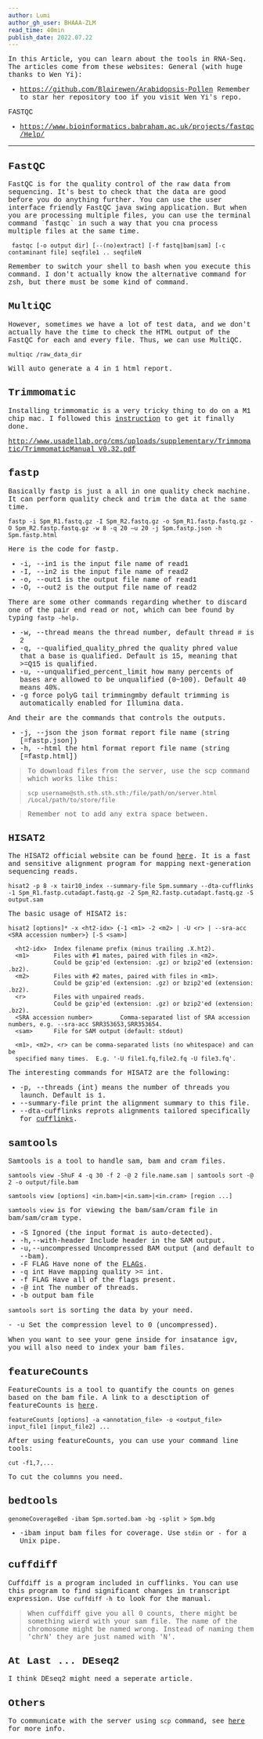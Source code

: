 ```yaml
---
author: Lumi
author_gh_user: BHAAA-ZLM
read_time: 40min
publish_date: 2022.07.22
---
```


<span style="font-family: Courier"> 
In this Article, you can learn about the tools in RNA-Seq. The articles come from these websites:

<span style="font-family: Courier"> 
General (with huge thanks to Wen Yi):

- <span style="font-family: Courier"> <https://github.com/Blairewen/Arabidopsis-Pollen> Remember to star her repository too if you visit Wen Yi's repo.

<span style="font-family: Courier"> 
FASTQC

- <span style="font-family: Courier"> <https://www.bioinformatics.babraham.ac.uk/projects/fastqc/Help/>

---

## <span style="font-family: Courier"> FastQC

<span style="font-family: Courier"> 
FastQC is for the quality control of the raw data from sequencing. It's best to check that the data are good before you do anything further.

<span style="font-family: Courier"> 
You can use the user interface friendly FastQC java swing application. But when you are processing multiple files, you can use the terminal command `fastqc` in such a way that you cna process multiple files at the same time.

```
 fastqc [-o output dir] [--(no)extract] [-f fastq|bam|sam] [-c contaminant file] seqfile1 .. seqfileN
```

<span style="font-family: Courier"> Remember to switch your shell to bash when you execute this command. I don't actually know the alternative command for zsh, but there must be some kind of command.

## <span style="font-family: Courier"> MultiQC

<span style="font-family: Courier"> However, sometimes we have a lot of test data, and we don't actually have the time to check the HTML output of the FastQC for each and every file. Thus, we can use MultiQC.

```
multiqc /raw_data_dir
```

<span style="font-family: Courier"> Will auto generate a 4 in 1 html report.

## <span style="font-family: Courier"> Trimmomatic

<span style="font-family: Courier"> Installing trimmomatic is a very tricky thing to do on a M1 chip mac. I followed this [instruction](https://datacarpentry.org/genomics-workshop/setup.html#macos-2) to get it finally done.

<span style="font-family: Courier"> <http://www.usadellab.org/cms/uploads/supplementary/Trimmomatic/TrimmomaticManual_V0.32.pdf>

## <span style="font-family: Courier"> fastp

<span style="font-family: Courier"> Basically fastp is just a all in one quality check machine. It can perform quality check and trim the data at the same time.

```
fastp -i Spm_R1.fastq.gz -I Spm_R2.fastq.gz -o Spm_R1.fastp.fastq.gz -O Spm_R2.fastp.fastq.gz -w 8 -q 20 –u 20 -j Spm.fastp.json -h Spm.fastp.html
```

<span style="font-family: Courier"> Here is the code for fastp.

- <span style="font-family: Courier"> -i, --in1 is the input file name of read1
- <span style="font-family: Courier"> -I, --in2 is the input file name of read2
- <span style="font-family: Courier"> -o, --out1 is the output file name of read1
- <span style="font-family: Courier"> -O, --out2 is the output file name of read2

<span style="font-family: Courier"> There are some other commands regarding whether to discard one of the pair end read or not, which can bee found by typing `fastp -help`.

- <span style="font-family: Courier"> -w, --thread means the thread number, default thread # is 2
- <span style="font-family: Courier"> -q, --qualified_quality_phred the quality phred value that a base is qualified. Default is 15, meaning that >=Q15 is qualified.
- <span style="font-family: Courier"> -u, --unqualified_percent_limit how many percents of bases are allowed to be unqualified (0~100). Default 40 means 40%.
- <span style="font-family: Courier"> -g force polyG tail trimmingmby default trimming is automatically enabled for Illumina data.

<span style="font-family: Courier"> And their are the commands that controls the outputs.

- <span style="font-family: Courier"> -j, --json the json format report file name (string [=fastp.json])
- <span style="font-family: Courier"> -h, --html the html format report file name (string [=fastp.html])

> <span style="font-family: Courier"> To download files from the server, use the scp command which works like this:

> <span style="font-family: Courier"> `scp username@sth.sth.sth.sth:/file/path/on/server.html /Local/path/to/store/file`

> <span style="font-family: Courier"> Remember not to add any extra space between.

## <span style="font-family: Courier"> HISAT2

<span style="font-family: Courier"> The HISAT2 official website can be found [here](http://daehwankimlab.github.io/hisat2/manual/). It is a fast and sensitive alignment program for mapping next-generation sequencing reads.

```
hisat2 -p 8 -x tair10_index --summary-file Spm.summary --dta-cufflinks -1 Spm_R1.fastp.cutadapt.fastq.gz -2 Spm_R2.fastp.cutadapt.fastq.gz -S output.sam
```

<span style="font-family: Courier"> The basic usage of HISAT2 is:
```
hisat2 [options]* -x <ht2-idx> {-1 <m1> -2 <m2> | -U <r> | --sra-acc <SRA accession number>} [-S <sam>]

  <ht2-idx>  Index filename prefix (minus trailing .X.ht2).
  <m1>       Files with #1 mates, paired with files in <m2>.
             Could be gzip'ed (extension: .gz) or bzip2'ed (extension: .bz2).
  <m2>       Files with #2 mates, paired with files in <m1>.
             Could be gzip'ed (extension: .gz) or bzip2'ed (extension: .bz2).
  <r>        Files with unpaired reads.
             Could be gzip'ed (extension: .gz) or bzip2'ed (extension: .bz2).
  <SRA accession number>        Comma-separated list of SRA accession numbers, e.g. --sra-acc SRR353653,SRR353654.
  <sam>      File for SAM output (default: stdout)

  <m1>, <m2>, <r> can be comma-separated lists (no whitespace) and can be
  specified many times.  E.g. '-U file1.fq,file2.fq -U file3.fq'.
```

<span style="font-family: Courier"> The interesting commands for HISAT2 are the following:

- <span style="font-family: Courier"> -p, --threads (int) means the number of threads you launch. Default is 1.
- <span style="font-family: Courier"> --summary-file print the alignment summary to this file.
- <span style="font-family: Courier"> --dta-cufflinks reprots alignments tailored specifically for [cufflinks](http://cole-trapnell-lab.github.io/cufflinks/).

## <span style="font-family: Courier"> samtools

<span style="font-family: Courier"> Samtools is a tool to handle sam, bam and cram files.

```
samtools view -ShuF 4 -q 30 -f 2 -@ 2 file.name.sam | samtools sort -@ 2 -o output/file.bam 

samtools view [options] <in.bam>|<in.sam>|<in.cram> [region ...]
```

<span style="font-family: Courier"> `samtools view `is for viewing the bam/sam/cram file in bam/sam/cram type.

- <span style="font-family: Courier"> -S Ignored (the input format is auto-detected).
- <span style="font-family: Courier"> -h,--with-header Include header in the SAM output.
- <span style="font-family: Courier"> -u,--uncompressed Uncompressed BAM output (and default to --bam).
- <span style="font-family: Courier"> -F FLAG Have none of the [FLAGs](https://www.samformat.info/sam-format-flag).
- <span style="font-family: Courier"> -q int Have mapping quality >= int.
- <span style="font-family: Courier"> -f FLAG Have all of the flags present.
- <span style="font-family: Courier"> -@ int The number of threads. 
- <span style="font-family: Courier"> -b output bam file

<span style="font-family: Courier"> `samtools sort` is sorting the data by your need.

-<span style="font-family: Courier"> -u Set the compression level to 0 (uncompressed).

<span style="font-family: Courier"> When you want to see your gene inside for insatance igv, you will also need to index your bam files.

## <span style="font-family: Courier"> featureCounts
<span style="font-family: Courier"> FeatureCounts is a tool to quantify the counts on genes based on the bam file. A link to a desctiption of featureCounts is [here](https://rnnh.github.io/bioinfo-notebook/docs/featureCounts.html).
```
featureCounts [options] -a <annotation_file> -o <output_file> input_file1 [input_file2] ... 
```

<span style="font-family: Courier"> After using featureCounts, you can use your command line tools:
```
cut -f1,7,...
```
<span style="font-family: Courier"> To cut the columns you need.


## <span style="font-family: Courier"> bedtools

```
genomeCoverageBed -ibam Spm.sorted.bam -bg -split > Spm.bdg
```
- <span style="font-family: Courier"> -ibam input bam files for coverage. Use `stdin` or `-` for a Unix pipe.

## <span style="font-family: Courier"> cuffdiff

<span style="font-family: Courier">  Cuffdiff is a program included in cufflinks. You can use this program to find significant changes in transcript expression. Use `cuffdiff -h` to look for the manual.

> <span style="font-family: Courier"> When cuffdiff give you all 0 counts, there might be something wierd with your sam file. The name of the chromosome might be named wrong. Instead of naming them 'chrN' they are just named with 'N'.

## <span style="font-family: Courier"> At Last ... DEseq2

<span style="font-family: Courier"> I think DEseq2 might need a seperate article.

## <span style="font-family: Courier"> Others

<span style="font-family: Courier"> To communicate with the server using `scp` command, see [here](https://stackoverflow.com/questions/16886179/scp-or-sftp-copy-multiple-files-with-single-command) for more info.

